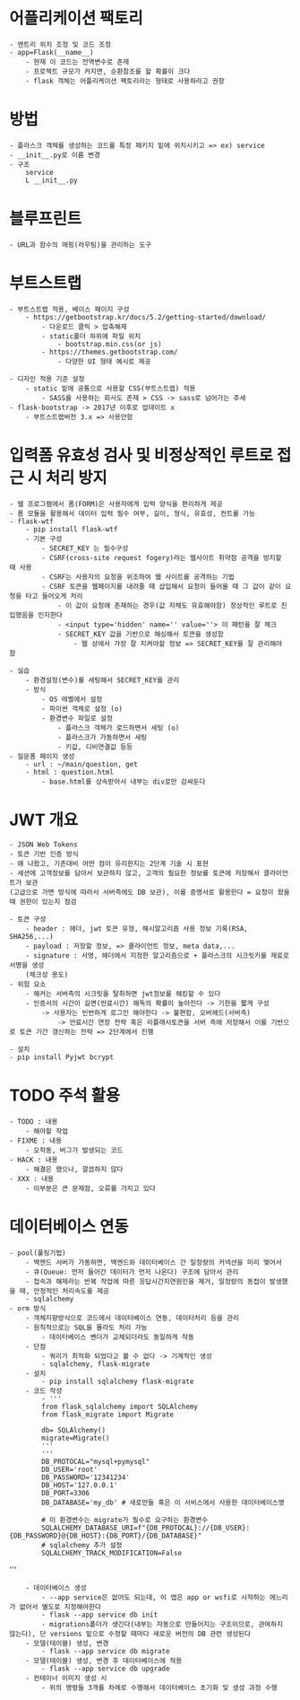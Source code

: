 # 어플리케이션 팩토리
    - 엔트리 위치 조정 및 코드 조정
    - app=Flask(__name__)
        - 현재 이 코드는 전역변수로 존재
        - 프로젝트 규모가 커지면, 순환참조를 할 확률이 크다
        - flask 객체는 어플리케이션 팩토리라는 형태로 사용하라고 권장
# 방법
    - 플라스크 객체를 생성하는 코드를 특정 패키지 밑에 위치시키고 => ex) service
    - __init__.py로 이름 변경
    - 구조
        service
        L __init__.py

# 블루프린트    
    - URL과 함수의 매핑(라우팅)을 관리하는 도구

# 부트스트랩
    - 부트스트랩 적용, 베이스 페이지 구성
        - https://getbootstrap.kr/docs/5.2/getting-started/download/
            - 다운로드 클릭 > 압축해제
            - static폴더 하위에 파일 위치
                - bootstrap.min.css(or js)
            - https://themes.getbootstrap.com/
                - 다양한 UI 형태 예시로 제공
        
    - 디자인 적용 기준 설정
        - static 밑에 공통으로 사용할 CSS(부트스트랩) 적용
            - SASS를 사용하는 회사도 존재 > CSS -> sass로 넘어가는 추세
    - flask-bootstrap -> 2017년 이후로 업데이트 x
        - 부트스트랩버전 3.x => 사용안함

# 입력폼 유효성 검사 및 비정상적인 루트로 접근 시 처리 방지
    - 웹 프로그램에서 폼(FORM)은 사용자에게 입력 양식을 편리하게 제공
    - 폼 모듈을 활용해서 데이터 입력 필수 여부, 길이, 형식, 유효성, 컨트롤 가능
    - flask-wtf
        - pip install flask-wtf
        - 기본 구성
            - SECRET_KEY 는 필수구성
            - CSRF(cross-site request fogery)라는 웹사이트 취약점 공격을 방지할 때 사용
            - CSRF는 사용자의 요청을 위조하여 웹 사이트를 공격하는 기법
            - CSRF 토큰을 웹페이지를 내려줄 때 삽입해서 요청이 들어올 때 그 값이 같이 요청을 타고 들어오게 처리
                - 이 값이 요청에 존재하는 경우(값 자체도 유효해야함) 정상적인 루트로 진입했음을 인지한다
                - <input type='hidden' name='' value=''> 이 패턴을 잘 체크
                - SECRET_KEY 값을 기반으로 해싱해서 토큰을 생성함
                    - 웹 상에서 가장 잘 지켜야할 정보 => SECRET_KEY를 잘 관리해야 함

    - 실습
        - 환경설정(변수)를 세팅해서 SECRET_KEY를 관리
        - 방식
            - OS 레벨에서 설정
            - 파이썬 객체로 설정 (o)
            - 환경변수 파일로 설정
                - 플라스크 객체가 로드하면서 세팅 (o)
                - 플라스크가 가동하면서 세팅
                - 키값, 디비연결값 등등
    - 질문폼 페이지 생성
        - url : ~/main/question, get
        - html : question.html
            - base.html를 상속받아서 내부는 div로만 감싸둔다

# JWT 개요
    - JSON Web Tokens
    - 토큰 기반 인증 방식
    - 왜 나왔고, 기존대비 어떤 점이 유리한지는 2단계 기술 시 표현
    - 세션에 고객정보를 담아서 보관하지 않고, 고객의 필요한 정보를 토큰에 저장해서 클라이언트가 보관
    (고급으로 가면 방식에 따라서 서버측에도 DB 보관), 이를 증명서로 활용한다 = 요청이 왔을 때 권한이 있는지 점검

    - 토큰 구성
        - header : 헤더, jwt 토큰 유형, 해시알고리즘 사용 정보 기록(RSA, SHA256,...)
        - payload : 저장할 정보, => 쿨라이언트 정보, meta data,...
        - signature : 서명, 헤더에서 지정한 알고리즘으로 + 플라스크의 시크릿키를 재료로 서명을 생성
        (체크성 용도)
    - 위험 요소
        - 해커는 서버측의 시크릿을 탈취하면 jwt정보를 해킹할 수 있다
        - 인증서의 시간이 길면(만료시간) 해독의 확률이 높아진다 -> 기한을 짧게 구성
            -> 사용자는 빈번하게 로그인 해야한다 -> 불편함, 오버헤드(서버측)
                -> 만료시간 연장 전략 혹은 리플래시토큰을 서버 측에 저장해서 이를 기반으로 토큰 기간 갱신하는 전략 => 2단계에서 진행

    - 설치
    - pip install Pyjwt bcrypt

# TODO 주석 활용
    - TODO : 내용
        - 해야할 작업
    - FIXME : 내용
        - 오작동, 버그가 발생되는 코드
    - HACK : 내용
        - 해결은 했으나, 깔끔하지 않다
    - XXX : 내용
        - 이부분은 큰 문제점, 오류를 가지고 있다


# 데이터베이스 연동
    - pool(풀링기법)
        - 백엔드 서버가 가동하면, 백엔드와 데이터베이스 간 일정량의 커넥션을 미리 맺어서 
        - 큐(Queue: 먼저 들어간 데이터가 먼저 나온다) 구조에 담아서 관리
        - 접속과 해제라는 반복 작업에 따른 응답시간지연원인을 제거, 일정량의 동접이 발생했을 때, 안정적인 처리속도를 제공
        - sqlalchemy
    - orm 방식
        - 객체지향방식으로 코드에서 데이터베이스 연동, 데이터처리 등을 관리
        - 원칙적으로는 SQL을 몰라도 처리 가능
            - 데이터베이스 벤더가 교체되더라도 동일하게 작동
        - 단점
            - 쿼리가 최적화 되었다고 볼 수 없다 -> 기계적인 생성
            - sqlalchemy, flask-migrate
        - 설치
            - pip install sqlalchemy flask-migrate
        - 코드 작성
            - '''
            from flask_sqlalchemy import SQLAlchemy 
            from flask_migrate import Migrate

            db= SQLAlchemy()
            migrate=Migrate()
            '''
            '''
            DB_PROTOCAL="mysql+pymysql"
            DB_USER='root'
            DB_PASSWORD='12341234'
            DB_HOST='127.0.0.1'
            DB_PORT=3306
            DB_DATABASE='my_db' # 새로만들 혹은 이 서비스에서 사용한 데이터베이스명

            # 이 환경변수는 migrate가 필수로 요구하는 환경변수
            SQLALCHEMY_DATABASE_URI=f"{DB_PROTOCAL}://{DB_USER}:{DB_PASSWORD}@{DB_HOST}:{DB_PORT}/{DB_DATABASE}"
            # sqlalchemy 추가 설정
            SQLALCHEMY_TRACK_MODIFICATION=False
'''


        - 데이터베이스 생성
            - --app service은 없어도 되는데, 이 앱은 app or wsfi로 시작하는 에느리가 없어서 별도로 지정해야한다
            - flask --app service db init
            - migrations폴더가 생긴다(내부는 자동으로 만들어지는 구조이므로, 관여하지 않는다), 단 versions 밑으로 수정할 때마다 새로운 버전의 DB 관련 생성된다
        - 모델(테이블) 생성, 변경
            - flask --app service db migrate
        - 모델(테이블) 생성, 변경 후 데이터베이스에 적용
            - flask --app service db upgrade
        - 컨테이너 이미지 생성 시
            - 위의 명령들 3개를 차례로 수행해서 데이터베이스 초기화 및 생성 과정 수행
    